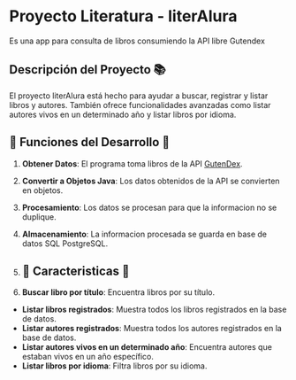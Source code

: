 # Proyecto Literatura - literAlura
Es una app para consulta de libros consumiendo la API libre Gutendex

## Descripción del Proyecto 📚
El proyecto literAlura está hecho para ayudar a buscar, registrar y listar libros y autores. También ofrece funcionalidades avanzadas como listar autores vivos en un determinado año y listar libros por idioma.

## 🌟 Funciones del Desarrollo 🌟
1. **Obtener Datos**: El programa toma libros de la API [GutenDex](https://gutendex.com/).
2. **Convertir a Objetos Java**: Los datos obtenidos de la API se convierten en objetos.
3. **Procesamiento**: Los datos se procesan para que la informacion no se duplique.
4. **Almacenamiento**: La informacion procesada se guarda en base de datos SQL PostgreSQL.

5. ## 🌟 Caracteristicas 🌟
6.  **Buscar libro por título**: Encuentra libros por su título.
-   **Listar libros registrados**: Muestra todos los libros registrados en la base de datos.
-   **Listar autores registrados**: Muestra todos los autores registrados en la base de datos.
-   **Listar autores vivos en un determinado año**: Encuentra autores que estaban vivos en un año específico.
-   **Listar libros por idioma**: Filtra libros por su idioma.
